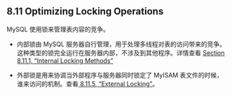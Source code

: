 ## 8.11 Optimizing Locking Operations

MySQL 使用锁来管理表内容的竞争。

- 内部锁由 MySQL 服务器自行管理，用于处理多线程对表的访问带来的竞争。这种类型的锁完全运行在服务器内部，不涉及到其他程序。详情查看 [Section 8.11.1, “Internal Locking Methods”](#)

- 外部锁是用来协调当外部程序与服务器同时锁定了 MyISAM 表文件的时候，谁来访问的机制。查看[ 8.11.5, “External Locking”]()。